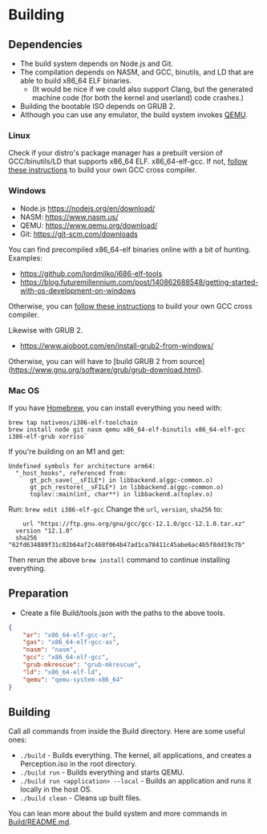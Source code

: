 # Building

## Dependencies
- The build system depends on Node.js and Git.
- The compilation depends on NASM, and GCC, binutils, and LD that are able to build x86_64 ELF binaries.
  - (It would be nice if we could also support Clang, but the generated machine code (for both the kernel and userland) code crashes.)
- Building the bootable ISO depends on GRUB 2.
- Although you can use any emulator, the build system invokes [QEMU](https://www.qemu.org/).

### Linux
Check if your distro's package manager has a prebuilt version of GCC/binutils/LD that supports x86_64 ELF. x86_64-elf-gcc. If not, [follow these instructions](https://wiki.osdev.org/GCC_Cross-Compiler) to build your own GCC cross compiler.

### Windows
- Node.js https://nodejs.org/en/download/
- NASM: https://www.nasm.us/
- QEMU: https://www.qemu.org/download/
- Git: https://git-scm.com/downloads

You can find precompiled x86_64-elf binaries online with a bit of hunting. Examples:
- https://github.com/lordmilko/i686-elf-tools
- https://blog.futuremillennium.com/post/140862688548/getting-started-with-os-development-on-windows

Otherwise, you can [follow these instructions](https://wiki.osdev.org/GCC_Cross-Compiler) to build your own GCC cross compiler.

Likewise with GRUB 2.
- https://www.aioboot.com/en/install-grub2-from-windows/

Otherwise, you can will have to [build GRUB 2 from source] (https://www.gnu.org/software/grub/grub-download.html).

### Mac OS
If you have [Homebrew](https://brew.sh/), you can install everything you need with:

```
brew tap nativeos/i386-elf-toolchain
brew install node git nasm qemu x86_64-elf-binutils x86_64-elf-gcc i386-elf-grub xorriso`
```

If you're building on an M1 and get:
```
Undefined symbols for architecture arm64:
  "_host_hooks", referenced from:
      gt_pch_save(__sFILE*) in libbackend.a(ggc-common.o)
      gt_pch_restore(__sFILE*) in libbackend.a(ggc-common.o)
      toplev::main(int, char**) in libbackend.a(toplev.o)
```

Run:
`brew edit i386-elf-gcc`
Change the `url`, `version`, `sha256` to:

```
	url "https://ftp.gnu.org/gnu/gcc/gcc-12.1.0/gcc-12.1.0.tar.xz"
  version "12.1.0"
  sha256 "62fd634889f31c02b64af2c468f064b47ad1ca78411c45abe6ac4b5f8dd19c7b"
```

Then rerun the above `brew install` command to continue installing everything.

## Preparation
- Create a file Build/tools.json with the paths to the above tools.
```json
{
	"ar": "x86_64-elf-gcc-ar",
	"gas": "x86_64-elf-gcc-as",
	"nasm": "nasm",
	"gcc": "x86_64-elf-gcc",
	"grub-mkrescue": "grub-mkrescue",
	"ld": "x86_64-elf-ld",
	"qemu": "qemu-system-x86_64"
}
```

## Building
Call all commands from inside the Build directory. Here are some useful ones:

- `./build` - Builds everything. The kernel, all applications, and creates a Perception.iso in the root directory.
- `./build run` - Builds everything and starts QEMU.
- `./build run <application> --local` - Builds an application and runs it locally in the host OS.
- `./build clean` - Cleans up built files.

You can lean more about the build system and more commands in [Build/README.md](Build/README.md).

